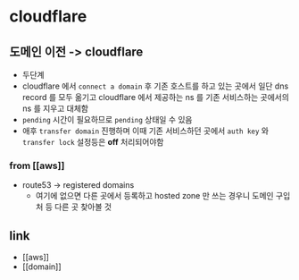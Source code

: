 # cloudflare

## 도메인 이전 -> cloudflare
- 두단계
- cloudflare 에서 `connect a domain` 후 기존 호스트를 하고 있는 곳에서 일단 dns record 를 모두 옮기고 cloudflare 에서 제공하는 ns 를 기존 서비스하는 곳에서의 ns 를 지우고 대체함
- `pending` 시간이 필요하므로 `pending` 상태일 수 있음
- 애후 `transfer domain` 진행하며 이때 기존 서비스하던 곳에서 `auth key` 와 `transfer lock` 설정등은 **off** 처리되어야함

### from [[aws]]
- route53 -> registered domains
  - 여기에 없으면 다른 곳에서 등록하고 hosted zone 만 쓰는 경우니 도메인 구입처 등 다른 곳 찾아볼 것

## link
- [[aws]]
- [[domain]]
